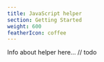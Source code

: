 ```yaml
---
title: JavaScript helper
section: Getting Started
weight: 600
featherIcon: coffee
---
```


Info about helper here... // todo